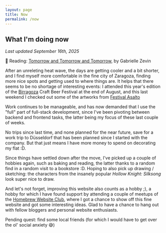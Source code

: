 ```yaml
---
layout: page
title: Now
permalink: /now
---
```


## What I'm doing now

_Last updated September 16th, 2025_

📖 Reading: [Tomorrow and Tomorrow and Tomorrow](https://gabriellezevin.com/tomorrowx3/), by Gabrielle Zevin

After an unreleting heat wave, the days are getting cooler and a bit shorter, and I find myself more comfortable in the fine city of Zaragoza, finding more nice spots and getting used to where things are. It helps that there seems to be no shortage of interesting events: I attended this year's edition of the [Birragoza](https://cervezasartesanas.com/birragoza-2025/) Craft Beer Festival at the end of August, and this last weekend I checked out some of the artworks from [Festival Asalto](https://www.festivalasalto.com/)

Work continues to be manageable, and has now demanded that I use the "full" part of full-stack development, since I've been pivoting between backend and frontend tasks, the latter being my focus of these last couple of weeks.

No trips since last time, and none planned for the near future, save for a work trip to Düsseldorf that has been planned since I started with the company. But that just means I have more money to spend on decorating my flat :D.

Since things have settled down after the move, I've picked up a couple of hobbies again, such as baking and reading, the latter thanks to a random find in a random visit to a bookstore :D. Hoping to also pick up drawing / sketching: the characters from the insanely popular _Hollow Knight: Silksong_ look super nice to draw.

And let's not forget, improving this website also counts as a hobby ;), a hobby for which I have found support by attending a couple of meetups of the [Homebrew Website Club](https://indieweb.org/Homebrew_Website_Club), where I got a chance to show off this fine website and got some interesting ideas. Glad to have a chance to hang out with fellow bloggers and personal website enthusiasts.

Pending quest: find some local friends (for which I would have to get over the ol' social anxiety 😅)